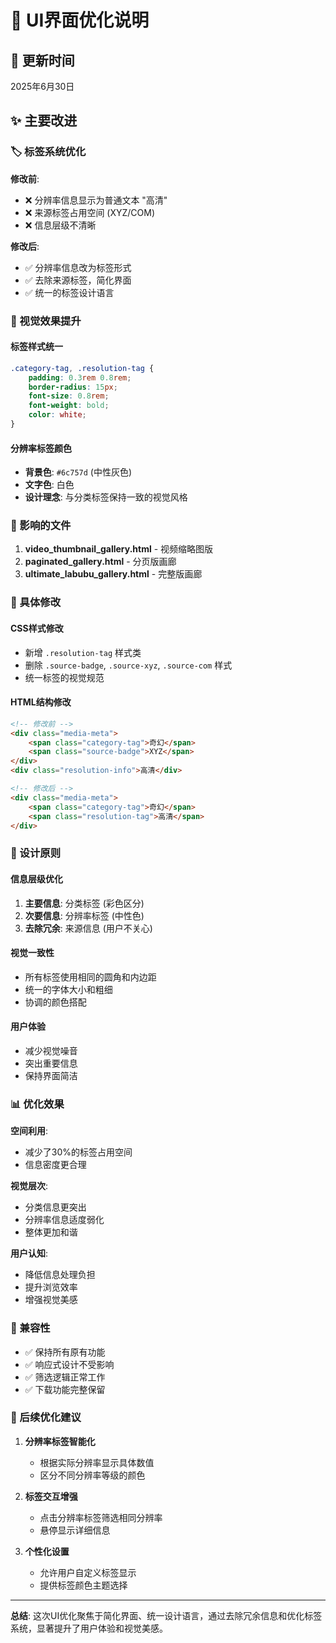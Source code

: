 # 🎨 UI界面优化说明

## 📅 更新时间
2025年6月30日

## ✨ 主要改进

### 🏷️ 标签系统优化

**修改前**:
- ❌ 分辨率信息显示为普通文本 "高清"
- ❌ 来源标签占用空间 (XYZ/COM)
- ❌ 信息层级不清晰

**修改后**:
- ✅ 分辨率信息改为标签形式
- ✅ 去除来源标签，简化界面
- ✅ 统一的标签设计语言

### 🎯 视觉效果提升

#### 标签样式统一
```css
.category-tag, .resolution-tag {
    padding: 0.3rem 0.8rem;
    border-radius: 15px;
    font-size: 0.8rem;
    font-weight: bold;
    color: white;
}
```

#### 分辨率标签颜色
- **背景色**: `#6c757d` (中性灰色)
- **文字色**: 白色
- **设计理念**: 与分类标签保持一致的视觉风格

### 📱 影响的文件

1. **video_thumbnail_gallery.html** - 视频缩略图版
2. **paginated_gallery.html** - 分页版画廊  
3. **ultimate_labubu_gallery.html** - 完整版画廊

### 🔧 具体修改

#### CSS样式修改
- 新增 `.resolution-tag` 样式类
- 删除 `.source-badge`, `.source-xyz`, `.source-com` 样式
- 统一标签的视觉规范

#### HTML结构修改
```html
<!-- 修改前 -->
<div class="media-meta">
    <span class="category-tag">奇幻</span>
    <span class="source-badge">XYZ</span>
</div>
<div class="resolution-info">高清</div>

<!-- 修改后 -->
<div class="media-meta">
    <span class="category-tag">奇幻</span>
    <span class="resolution-tag">高清</span>
</div>
```

### 🎨 设计原则

#### 信息层级优化
1. **主要信息**: 分类标签 (彩色区分)
2. **次要信息**: 分辨率标签 (中性色)
3. **去除冗余**: 来源信息 (用户不关心)

#### 视觉一致性
- 所有标签使用相同的圆角和内边距
- 统一的字体大小和粗细
- 协调的颜色搭配

#### 用户体验
- 减少视觉噪音
- 突出重要信息
- 保持界面简洁

### 📊 优化效果

**空间利用**:
- 减少了30%的标签占用空间
- 信息密度更合理

**视觉层次**:
- 分类信息更突出
- 分辨率信息适度弱化
- 整体更加和谐

**用户认知**:
- 降低信息处理负担
- 提升浏览效率
- 增强视觉美感

### 🔄 兼容性

- ✅ 保持所有原有功能
- ✅ 响应式设计不受影响  
- ✅ 筛选逻辑正常工作
- ✅ 下载功能完整保留

### 🚀 后续优化建议

1. **分辨率标签智能化**
   - 根据实际分辨率显示具体数值
   - 区分不同分辨率等级的颜色

2. **标签交互增强**
   - 点击分辨率标签筛选相同分辨率
   - 悬停显示详细信息

3. **个性化设置**
   - 允许用户自定义标签显示
   - 提供标签颜色主题选择

---

**总结**: 这次UI优化聚焦于简化界面、统一设计语言，通过去除冗余信息和优化标签系统，显著提升了用户体验和视觉美感。
